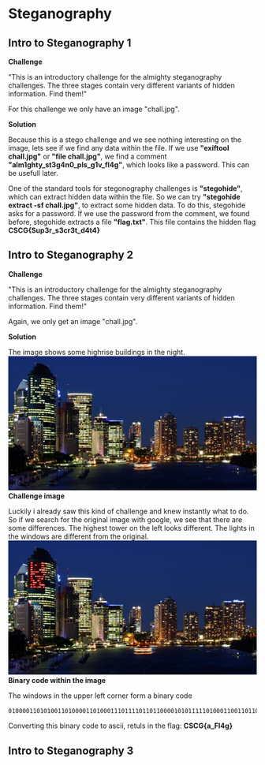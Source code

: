 # Steganography

## Intro to Steganography 1

**Challenge**

"This is an introductory challenge for the almighty steganography challenges. The three stages contain very different variants of hidden information. Find them!"

For this challenge we only have an image "chall.jpg".

**Solution**

Because this is a stego challenge and we see nothing interesting on the image, lets see if we find any data within the file.
If we use **"exiftool chall.jpg"** or **"file chall.jpg"**, we find a comment **"alm1ghty\_st3g4n0\_pls\_g1v\_fl4g"**, which looks like a password. This can be usefull later.

One of the standard tools for stegonography challenges is **"stegohide"**, which can extract hidden data within the file.
So we can try **"stegohide extract -sf chall.jpg"**, to extract some hidden data. To do this, stegohide asks for a password. If we use the password from the comment, we found before, stegohide extracts a file **"flag.txt"**.
This file contains the hidden flag **CSCG{Sup3r\_s3cr3t\_d4t4}**

## Intro to Steganography 2

**Challenge**

"This is an introductory challenge for the almighty steganography challenges. The three stages contain very different variants of hidden information. Find them!"

Again, we only get an image "chall.jpg".

**Solution**

The image shows some highrise buildings in the night.
![Challenge image](writeupfiles/chall2.jpg)
**Challenge image**

Luckily i already saw this kind of challenge and knew instantly what to do.
So if we search for the original image with google, we see that there are some differences.
The highest tower on the left looks different. The lights in the windows are different from the original.
![Code withing image](writeupfiles/chall2Edited.jpg)
**Binary code within the image**

The windows in the upper left corner form a binary code
```
010000110101001101000011010001110111101101100001010111110100011001101100001101000110011101111101
```

Converting this binary code to ascii, retuls in the flag: **CSCG{a\_Fl4g}**


## Intro to Steganography 3




